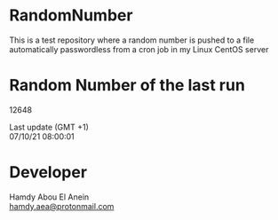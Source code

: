 # RandomNumber    
This is a test repository where a random number is pushed to a file automatically passwordless from a cron job in my Linux CentOS server    
# Random Number of the last run   
12648
      
Last update (GMT +1)    
07/10/21 08:00:01
# Developer    
Hamdy Abou El Anein   
hamdy.aea@protonmail.com
